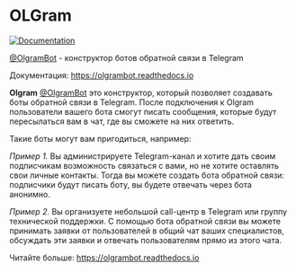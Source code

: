 # OLGram

[![Documentation](https://readthedocs.org/projects/olgram/badge/?version=latest)](https://olgrambot.readthedocs.io)

[@OlgramBot](https://t.me/olgrambot) - конструктор ботов обратной связи в Telegram

Документация: https://olgrambot.readthedocs.io


**Olgram** [@OlgramBot](https://t.me/olgrambot) это конструктор, который позволяет создавать боты обратной связи
в Telegram. После подключения к Olgram пользователи вашего бота смогут писать сообщения, которые будут
пересылаться вам в чат, где вы сможете на них ответить.  

Такие боты могут вам пригодиться, например:

   *Пример 1.* Вы администрируете Telegram-канал и хотите дать своим подписчикам возможность связаться с вами,
   но не хотите оставлять свои личные контакты. Тогда вы можете создать бота обратной связи: подписчики будут писать
   боту, вы будете отвечать через бота анонимно.

   *Пример 2.* Вы организуете небольшой call-центр в Telegram или группу технической поддержки. С помощью бота обратной
   связи вы можете принимать заявки от пользователей в общий чат ваших специалистов, обсуждать эти заявки и отвечать
   пользователям прямо из этого чата.

Читайте больше: https://olgrambot.readthedocs.io
